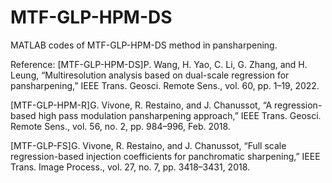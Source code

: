 # MTF-GLP-HPM-DS
MATLAB codes of MTF-GLP-HPM-DS method in pansharpening.

Reference:
[MTF-GLP-HPM-DS]P. Wang, H. Yao, C. Li, G. Zhang, and H. Leung, “Multiresolution analysis based on dual-scale regression for pansharpening,” IEEE Trans. Geosci. Remote Sens., vol. 60, pp. 1–19, 2022.

[MTF-GLP-HPM-R]G. Vivone, R. Restaino, and J. Chanussot, “A regression-based high pass modulation pansharpening approach,” IEEE Trans. Geosci. Remote Sens., vol. 56, no. 2, pp. 984–996, Feb. 2018.

[MTF-GLP-FS]G. Vivone, R. Restaino, and J. Chanussot, “Full scale regression-based injection coefficients for panchromatic sharpening,” IEEE Trans. Image Process., vol. 27, no. 7, pp. 3418–3431, 2018.
